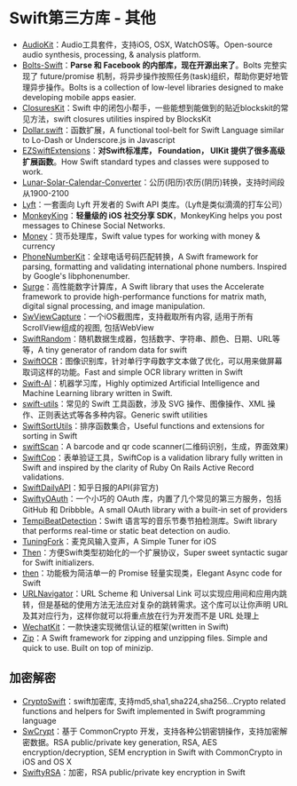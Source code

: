 # Swift第三方库 - 其他  
- [AudioKit][1]：Audio工具套件，支持iOS, OSX, WatchOS等。Open-source audio synthesis, processing, & analysis platform.
- [Bolts-Swift][2]：**Parse 和 Facebook 的内部库，现在开源出来了**。Bolts 完整实现了 future/promise 机制，将异步操作按照任务(task)组织，帮助你更好地管理异步操作。Bolts is a collection of low-level libraries designed to make developing mobile apps easier.
- [ClosuresKit][3]：Swift 中的闭包小帮手，一些能想到能做到的贴近blockskit的常见方法，swift closures utilities inspired by BlocksKit
- [Dollar.swift][4]：函数扩展，A functional tool-belt for Swift Language similar to Lo-Dash or Underscore.js in Javascript
- [EZSwiftExtensions][5]：**对Swift标准库， Foundation， UIKit 提供了很多高级扩展函数**。How Swift standard types and classes were supposed to work.
- [Lunar-Solar-Calendar-Converter][6]：公历(阳历)农历(阴历)转换，支持时间段从1900-2100
- [Lyft][7]：一套面向 Lyft 开发者的 Swift API 类库。（Lyft是类似滴滴的打车公司）
- [MonkeyKing][8]：**轻量级的 iOS 社交分享 SDK**，MonkeyKing helps you post messages to Chinese Social Networks.
- [Money][9]：货币处理库，Swift value types for working with money & currency
- [PhoneNumberKit][10]：全球电话号码匹配转换，A Swift framework for parsing, formatting and validating international phone numbers. Inspired by Google's libphonenumber.
- [Surge][11]：高性能数字计算库，A Swift library that uses the Accelerate framework to provide high-performance functions for matrix math, digital signal processing, and image manipulation.
- [SwViewCapture][12]：一个iOS截图库，支持截取所有内容, 适用于所有ScrollView组成的视图, 包括WebView
- [SwiftRandom][13]：随机数据生成器，包括数字、字符串、颜色、日期、URL等等，A tiny generator of random data for swift
- [SwiftOCR][14]：图像识别库，针对单行字母数字文本做了优化，可以用来做屏幕取词这样的功能。Fast and simple OCR library written in Swift
- [Swift-AI][15]：机器学习库，Highly optimized Artificial Intelligence and Machine Learning library written in Swift.
- [swift-utils][16]：常见的 Swift 工具函数，涉及 SVG 操作、图像操作、XML 操作、正则表达式等各多种内容。Generic swift utilities
- [SwiftSortUtils][17]：排序函数集合，Useful functions and extensions for sorting in Swift
- [swiftScan][18]：A barcode and qr code scanner(二维码识别，生成，界面效果)
- [SwiftCop][19]：表单验证工具，SwiftCop is a validation library fully written in Swift and inspired by the clarity of Ruby On Rails Active Record validations.
- [SwiftDailyAPI][20]：知乎日报的API(非官方)
- [SwiftyOAuth][21]：一个小巧的 OAuth 库，内置了几个常见的第三方服务，包括 GitHub 和 Dribbble。A small OAuth library with a built-in set of providers
- [TempiBeatDetection][22]：Swift 语言写的音乐节奏节拍检测库。Swift library that performs real-time or static beat detection on audio.
- [TuningFork][23]：麦克风输入变声，A Simple Tuner for iOS
- [Then][24]：方便Swift类型初始化的一个扩展协议，Super sweet syntactic sugar for Swift initializers.
- [then][25]：功能极为简洁单一的 Promise 轻量实现类，Elegant Async code for Swift
- [URLNavigator][26]：URL Scheme 和 Universal Link 可以实现应用间和应用内跳转，但是基础的使用方法无法应对复杂的跳转需求。这个库可以让你声明 URL 及其对应行为，这样你就可以将重点放在行为开发而不是 URL 处理上
- [WechatKit][27]：一款快速实现微信认证的框架(written in Swift)
- [Zip][28]：A Swift framework for zipping and unzipping files. Simple and quick to use. Built on top of minizip.

## 加密解密
- [CryptoSwift][29]：swift加密库, 支持md5,sha1,sha224,sha256...Crypto related functions and helpers for Swift implemented in Swift programming language
- [SwCrypt][30]：基于 CommonCrypto 开发，支持各种公钥密钥操作，支持加密解密数据。RSA public/private key generation, RSA, AES encryption/decryption, SEM encryption in Swift with CommonCrypto in iOS and OS X
- [SwiftyRSA][31]：加密，RSA public/private key encryption in Swift

[1]:	https://github.com/audiokit/AudioKit "AudioKit"
[2]:	https://github.com/BoltsFramework/Bolts-Swift "Bolts-Swift"
[3]:	https://github.com/lacklock/ClosuresKit "ClosuresKit"
[4]:	https://github.com/ankurp/Dollar.swift "Dollar.swift"
[5]:	https://github.com/goktugyil/EZSwiftExtensions "EZSwiftExtensions"
[6]:	https://github.com/isee15/Lunar-Solar-Calendar-Converter "Lunar-Solar-Calendar-Converter"
[7]:	https://github.com/genadyo/Lyft "Lyft"
[8]:	https://github.com/nixzhu/MonkeyKing "MonkeyKing"
[9]:	https://github.com/danthorpe/Money "Money"
[10]:	https://github.com/marmelroy/PhoneNumberKit "PhoneNumberKit"
[11]:	https://github.com/mattt/Surge "Surge"
[12]:	https://github.com/startry/SwViewCapture "SwViewCapture"
[13]:	https://github.com/thellimist/SwiftRandom "SwiftRandom"
[14]:	https://github.com/garnele007/SwiftOCR "SwiftOCR"
[15]:	https://github.com/collinhundley/Swift-AI "Swift-AI"
[16]:	https://github.com/eonist/swift-utils "swift-utils"
[17]:	https://github.com/dsmatter/SwiftSortUtils "SwiftSortUtils"
[18]:	https://github.com/MxABC/swiftScan "swiftScan"
[19]:	https://github.com/andresinaka/SwiftCop "SwiftCop"
[20]:	https://github.com/NicholasTD07/SwiftDailyAPI "SwiftDailyAPI"
[21]:	https://github.com/delba/SwiftyOAuth "SwiftyOAuth"
[22]:	https://github.com/jscalo/TempiBeatDetection "TempiBeatDetection"
[23]:	https://github.com/comyarzaheri/TuningFork "TuningFork"
[24]:	https://github.com/devxoul/Then "Then"
[25]:	https://github.com/s4cha/then "then"
[26]:	https://github.com/devxoul/URLNavigator "URLNavigator"
[27]:	https://github.com/starboychina/WechatKit "WechatKit"
[28]:	https://github.com/marmelroy/Zip "Zip"
[29]:	https://github.com/krzyzanowskim/CryptoSwift "CryptoSwift"
[30]:	https://github.com/soyersoyer/SwCrypt "SwCrypt"
[31]:	https://github.com/TakeScoop/SwiftyRSA "SwiftyRSA"